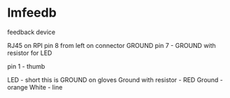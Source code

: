 # lmfeedb
feedback device


RJ45 on RPI
pin 8 from left on connector
GROUND
pin 7 - GROUND with resistor for LED

pin 1 - thumb


LED - short this is GROUND
on gloves Ground with resistor - RED
Ground - orange
White - line
